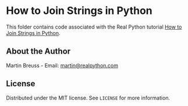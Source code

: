 # How to Join Strings in Python

This folder contains code associated with the Real Python tutorial [How to Join Strings in Python](https://realpython.com/python-join-string/).

## About the Author

Martin Breuss - Email: martin@realpython.com

## License

Distributed under the MIT license. See `LICENSE` for more information.
